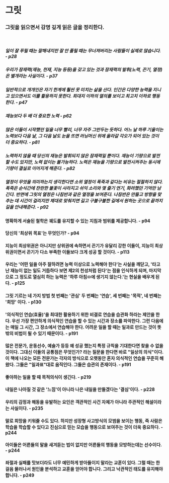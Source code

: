 # 그릿

### 그릿을 읽으면서 감명 깊게 읽은 글을 정리한다.

<br />

##### 일이 잘 푸릴 때는 잘해내지만 잘 안 풀릴 때는 무너져버리는 사람들이 실제로 많습니다. - p28

##### 우리가 잠재력(재능, 천재, 지능 등등)을 갖고 있는 것과 잠재력의 발휘(노력, 끈기, 열정)은 별개라는 사실이다. - p37

##### 일반적으로 개개인은 자기 한계에 훨씬 못 미치는 삶을 산다. 인간은 다양한 능력을 지니고 있으면서도 이를 활용하지 못한다. 최대치 이하의 열의를 보이고 최고치 이하로 행동한다. - p47

##### 재능보다 두 배 더 중요한 노력 - p62

##### 많은 이들이 시작했던 일을 너무 빨리, 너무 자주 그만두는 듯하다. 어느 날 하루 기울이는 노력보다 다음 날, 그 다음 날도 눈을 뜨면 러닝머신 위에 올라갈 각오가 되어 있는 것이 더 중요하다. - p81

##### 노력하지 않을 때 당신의 재능은 발휘되지 않은 잠재력일 뿐이다. 재능이 기량으로 발전할 수도 있지만, 노력 없이는 불가능하다. 노력은 재능을 기량으로 발전시켜주는 동시에 기량이 결실로 이어지게 해준다. - p82

##### 열정이 무엇을 의미하는지 생각한다면 소위 열정이 폭죽과 같다는 비유는 절절하지 않다. 폭죽은 순식간에 찬란한 불꽃이 사라지고 쉬익 소리와 몇 줄기 연기, 화려했던 기억만 남긴다. 반면에 그릿의 열정은 나침반과 같은 열정을 보여준다. 나침반은 만들고 방향을 맞추는 데 시간이 걸리지만 제대로 맞춰지면 길고 구불구불한 길에서 원하는 곳으로 끝까지 길을 안내해준다. - p92

#### 명확하게 서술된 철학은 궤도를 유지할 수 있는 지침과 범위를 제공합니다. - p94

#### 당신의 '최상위 목표'는 무엇인가? - p94

#### 지능이 최상위권은 아니지만 상위권에 속하면서 끈기가 유달리 강한 이들이, 지능이 최상위권이면서 끈기가 다소 부족한 이들보다 크게 성공 할 것이다. - p113

#### 우리는 '어떤 일을 아주 잘하려면 능력 이상으로 노력해야 한다'는 사실을 깨닫고, '타고난 재능이 없는 일도 거듭하다 보면 제2의 천성처럼 된다'는 점을 인식하게 되며, 마지막으로 그 정도로 열심히 하는 능력은 '하루 아침ㅁ에 생기지 않는다.'는 현실을 배우게 된다. - p125

#### 그릿 기르는 네 가지 방법 첫 번째는 '관심' 두 번째는 '연습', 세 번째는 '목적', 네 번째는 '희망' 이다. - p130

#### '의식적인 연습(효율)'을 최대한 활용하기 위한 비결로 연습을 습관화 하라는 제안을 한다. 우선 가장 편안하게 의식적인 연습을 할 수 있는 시간과 장소를 파악한다. 그런 다음에는 매일 그 시간, 그 장소에서 연습해야 한다. 어려운 일을 할 때는 일과로 만드는 것이 뜻밖의 비법이 될 수 있기 때문이다. - p191

#### 많은 전문가, 운동선수, 예술가 등등 왜 성공 했는지 특정 규칙을 기대한다면 찾을 수 없을 것이다. 그대신 이들의 공통점은 무엇인가? 라는 질문을 한다면 바로 "일상의 의식"이다. 이 책에 나오는 모든 전문가는 각자의 방식으로 오랫동안 혼자 의식적인 연습을 꾸준히 해왔다. 그들은 "일과표"대로 움직인다. 그들은 습관의 존재이다. - p191

#### 좋아하는 일을 할 때 목적의식이 생긴다. - p219

#### 내일은 나아질 것 같은 '느낌'이 아니라 나은 내일을 만들겠다는 '결심'이다. - p228

#### 우리의 감정과 해동을 유발하는 요인은 객관적인 사건 자체가 아니라 주관적인 해설이라는 사실이다. - p235

#### 말로 희망을 키워줄 수도 있다. 하지만 성장형 사고방식의 모범을 보이는 행동, 즉 사람은 학습을 학습할 수 있다고 진심으로 믿는 모습을 행동으로 보여주는 것이 더욱 중요하다. - p244

#### 아이들은 어른들의 말을 새겨듣는 법이 없지만 어른들의 행동을 모방하는데는 선수이다. - p244

#### 좌절과 실패를 맛보더라도 너무 예민하게 받아들이지 말라는 교훈이 있다. 그럴 때는 한 걸음 물러나서 원인을 분석하고 교훈을 얻어야 합니다. 그리고 낙관적인 태도를 유지해야 합니다. - p249
